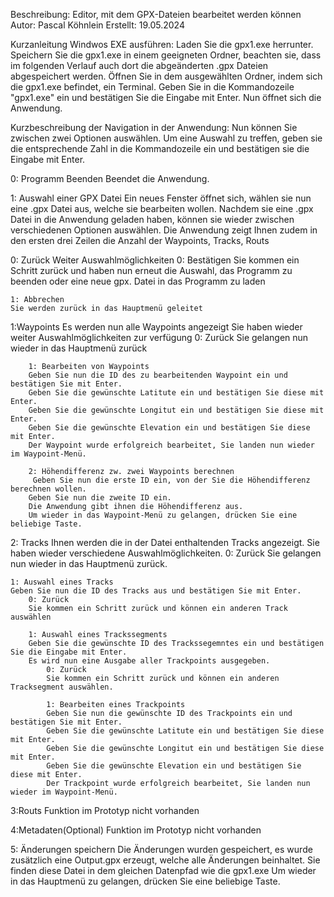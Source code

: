 Beschreibung: Editor, mit dem GPX-Dateien bearbeitet werden können
Autor: Pascal Köhnlein
Erstellt: 19.05.2024

Kurzanleitung Windwos EXE ausführen:
Laden Sie die gpx1.exe herrunter.
Speichern Sie die gpx1.exe in einem geeigneten Ordner, beachten sie, dass im folgenden Verlauf auch dort die abgeänderten .gpx Dateien abgespeichert werden.
Öffnen Sie in dem ausgewählten Ordner, indem sich die gpx1.exe befindet, ein Terminal.
Geben Sie in die Kommandozeile "gpx1.exe" ein und bestätigen Sie die Eingabe mit Enter.
Nun öffnet sich die Anwendung.

Kurzbeschreibung der Navigation in der Anwendung:
Nun können Sie zwischen zwei Optionen auswählen.
Um eine Auswahl zu treffen, geben sie die entsprechende Zahl in die Kommandozeile ein und bestätigen sie die Eingabe mit Enter.

0: Programm Beenden
Beendet die Anwendung.

1: Auswahl einer GPX Datei
Ein neues Fenster öffnet sich, wählen sie nun eine .gpx Datei aus, welche sie bearbeiten wollen.
Nachdem sie eine .gpx Datei in die Anwendung geladen haben, können sie wieder zwischen verschiedenen Optionen auswählen.
Die Anwendung zeigt Ihnen zudem in den ersten drei Zeilen die Anzahl der Waypoints, Tracks, Routs

0: Zurück
Weiter Auswahlmöglichkeiten
    0: Bestätigen
    Sie kommen ein Schritt zurück und haben nun erneut die Auswahl, das Programm zu beenden oder eine neue gpx. Datei in das Programm zu laden

    1: Abbrechen
    Sie werden zurück in das Hauptmenü geleitet

1:Waypoints
Es werden nun alle Waypoints angezeigt
Sie haben wieder weiter Auswahlmöglichkeiten zur verfügung
    	0: Zurück
        Sie gelangen nun wieder in das Hauptmenü zurück

        1: Bearbeiten von Waypoints
        Geben Sie nun die ID des zu bearbeitenden Waypoint ein und bestätigen Sie mit Enter.
        Geben Sie die gewünschte Latitute ein und bestätigen Sie diese mit Enter.
        Geben Sie die gewünschte Longitut ein und bestätigen Sie diese mit Enter.
        Geben Sie die gewünschte Elevation ein und bestätigen Sie diese mit Enter.
        Der Waypoint wurde erfolgreich bearbeitet, Sie landen nun wieder im Waypoint-Menü.

        2: Höhendifferenz zw. zwei Waypoints berechnen
         Geben Sie nun die erste ID ein, von der Sie die Höhendifferenz berechnen wollen. 
        Geben Sie nun die zweite ID ein.
        Die Anwendung gibt ihnen die Höhendifferenz aus.
        Um wieder in das Waypoint-Menü zu gelangen, drücken Sie eine beliebige Taste.

2: Tracks
Ihnen werden die in der Datei enthaltenden Tracks angezeigt.
Sie haben wieder verschiedene Auswahlmöglichkeiten.
    0: Zurück
    Sie gelangen nun wieder in das Hauptmenü zurück.

    1: Auswahl eines Tracks
    Geben Sie nun die ID des Tracks aus und bestätigen Sie mit Enter.
        0: Zurück
        Sie kommen ein Schritt zurück und können ein anderen Track auswählen

        1: Auswahl eines Trackssegments
        Geben Sie die gewünschte ID des Trackssegemntes ein und bestätigen Sie die Eingabe mit Enter.
        Es wird nun eine Ausgabe aller Trackpoints ausgegeben.
            0: Zurück
            Sie kommen ein Schritt zurück und können ein anderen Tracksegment auswählen.

            1: Bearbeiten eines Trackpoints
            Geben Sie nun die gewünschte ID des Trackpoints ein und bestätigen Sie mit Enter.
            Geben Sie die gewünschte Latitute ein und bestätigen Sie diese mit Enter.
            Geben Sie die gewünschte Longitut ein und bestätigen Sie diese mit Enter.
            Geben Sie die gewünschte Elevation ein und bestätigen Sie diese mit Enter.
            Der Trackpoint wurde erfolgreich bearbeitet, Sie landen nun wieder im Waypoint-Menü.


3:Routs
Funktion im Prototyp nicht vorhanden

4:Metadaten(Optional)
Funktion im Prototyp nicht vorhanden

5: Änderungen speichern
Die Änderungen wurden gespeichert, es wurde zusätzlich eine Output.gpx erzeugt, welche alle Änderungen beinhaltet.
Sie finden diese Datei in dem gleichen Datenpfad wie die gpx1.exe
Um wieder in das Hauptmenü zu gelangen, drücken Sie eine beliebige Taste.
